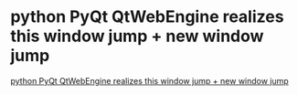 # python PyQt QtWebEngine realizes this window jump + new window jump
[python PyQt QtWebEngine realizes this window jump + new window jump](https://aiwithcloud.com/2022/09/16/python_pyqt_qtwebengine_realizes_this_window_jump__new_window_jump/)